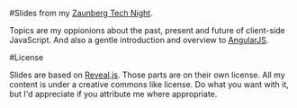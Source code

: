 #Slides from my [Zaunberg Tech Night](http://zaunberg.de/zaunberg-tech-night/).

Topics are my oppionions about the past, present and future of
client-side JavaScript. And also a gentle introduction and overview to
[AngularJS](http://angularjs.org).

#License

Slides are based on [Reveal.js](http://lab.hakim.se/reveal-js/). Those
parts are on their own license. All my content is under a creative
commons like license. Do what you want with it, but I'd appreciate if
you attribute me where appropriate.
